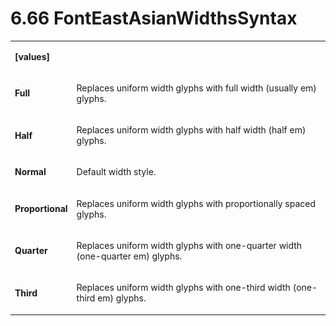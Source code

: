 <html dir="LTR" xmlns:mshelp="http://msdn.microsoft.com/mshelp" xmlns:ddue="http://ddue.schemas.microsoft.com/authoring/2003/5" xmlns:xlink="http://www.w3.org/1999/xlink" xmlns:tool="http://www.microsoft.com/tooltip"><body><input type="hidden" id="userDataCache" class="userDataStyle"><input type="hidden" id="hiddenScrollOffset"><img id="dropDownImage" style="display:none; height:0; width:0;" src="../local/drpdown.gif"><img id="dropDownHoverImage" style="display:none; height:0; width:0;" src="../local/drpdown_orange.gif"><img id="collapseImage" style="display:none; height:0; width:0;" src="../local/collapse.gif"><img id="expandImage" style="display:none; height:0; width:0;" src="../local/exp.gif"><img id="collapseAllImage" style="display:none; height:0; width:0;" src="../local/collall.gif"><img id="expandAllImage" style="display:none; height:0; width:0;" src="../local/expall.gif"><img id="copyImage" style="display:none; height:0; width:0;" src="../local/copycode.gif"><img id="copyHoverImage" style="display:none; height:0; width:0;" src="../local/copycodeHighlight.gif"><div id="header"><h1 class="heading">6.66 FontEastAsianWidthsSyntax</h1></div><div id="mainSection"><div id="mainBody"><div id="allHistory" class="saveHistory" onsave="saveAll()" onload="loadAll()"></div>




<p xmlns:wsd="http://wsdev.schemas.microsoft.com/authoring/2008/2" xmlns:msxsl="urn:schemas-microsoft-com:xslt" xmlns:script="urn:script" xmlns:build="urn:build">
<div id="sectionSection0" class="section" name="collapseableSection"><content xmlns="http://ddue.schemas.microsoft.com/authoring/2003/5" xmlns:wsd="http://wsdev.schemas.microsoft.com/authoring/2008/2" xmlns:msxsl="urn:schemas-microsoft-com:xslt" xmlns:script="urn:script" xmlns:build="urn:build">
				</content></div><div id="sectionSection1" class="section" name="collapseableSection"><content xmlns="http://ddue.schemas.microsoft.com/authoring/2003/5" xmlns:wsd="http://wsdev.schemas.microsoft.com/authoring/2008/2" xmlns:msxsl="urn:schemas-microsoft-com:xslt" xmlns:script="urn:script" xmlns:build="urn:build">
					<p xmlns=""><b></b></p><table class="ProtocolAuthoredTable" xmlns=""><tr>
								<td>
									<p>
										<b>[values]</b>
									</p>
								</td>
								<td>
								</td>
							</tr><tr>
							<td>
								<p>
									<b>Full</b>
								</p>
							</td>
							<td>
								<p>Replaces uniform width glyphs with full width (usually em) glyphs.</p>
							</td>
						</tr><tr>
							<td>
								<p>
									<b>Half</b>
								</p>
							</td>
							<td>
								<p>Replaces uniform width glyphs with half width (half em) glyphs.</p>
							</td>
						</tr><tr>
							<td>
								<p>
									<b>Normal</b>
								</p>
							</td>
							<td>
								<p>Default width style.</p>
							</td>
						</tr><tr>
							<td>
								<p>
									<b>Proportional</b>
								</p>
							</td>
							<td>
								<p>Replaces uniform width glyphs with proportionally spaced glyphs.</p>
							</td>
						</tr><tr>
							<td>
								<p>
									<b>Quarter</b>
								</p>
							</td>
							<td>
								<p>Replaces uniform width glyphs with one-quarter width (one-quarter em) glyphs.</p>
							</td>
						</tr><tr>
							<td>
								<p>
									<b>Third</b>
								</p>
							</td>
							<td>
								<p>Replaces uniform width glyphs with one-third width (one-third em) glyphs.</p>
							</td>
						</tr></table>
				</content></div><!--[if gte IE 5]>
			<tool:tip element="languageFilterToolTip" avoidmouse="false"/>
		<![endif]--></div><a name="feedback"></a><span></span></div></body></html>